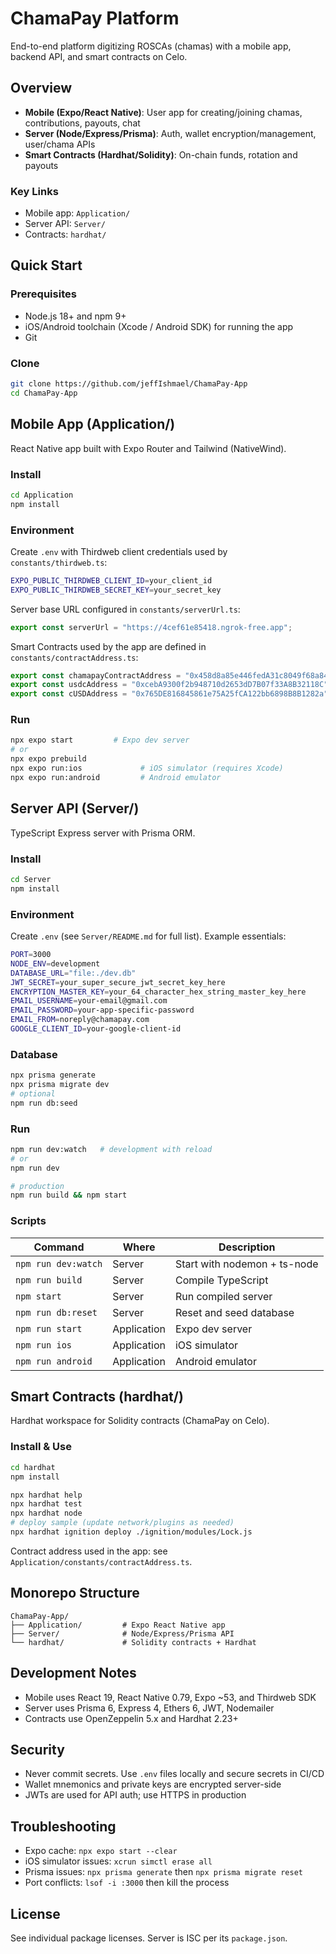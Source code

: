 # ChamaPay Platform

End-to-end platform digitizing ROSCAs (chamas) with a mobile app, backend API, and smart contracts on Celo.

## Overview

- **Mobile (Expo/React Native)**: User app for creating/joining chamas, contributions, payouts, chat
- **Server (Node/Express/Prisma)**: Auth, wallet encryption/management, user/chama APIs
- **Smart Contracts (Hardhat/Solidity)**: On-chain funds, rotation and payouts

### Key Links

- Mobile app: `Application/`
- Server API: `Server/`
- Contracts: `hardhat/`

## Quick Start

### Prerequisites

- Node.js 18+ and npm 9+
- iOS/Android toolchain (Xcode / Android SDK) for running the app
- Git

### Clone

```bash
git clone https://github.com/jeffIshmael/ChamaPay-App
cd ChamaPay-App
```

## Mobile App (Application/)

React Native app built with Expo Router and Tailwind (NativeWind).

### Install

```bash
cd Application
npm install
```

### Environment

Create `.env` with Thirdweb client credentials used by `constants/thirdweb.ts`:

```bash
EXPO_PUBLIC_THIRDWEB_CLIENT_ID=your_client_id
EXPO_PUBLIC_THIRDWEB_SECRET_KEY=your_secret_key
```

Server base URL configured in `constants/serverUrl.ts`:

```ts
export const serverUrl = "https://4cef61e85418.ngrok-free.app";
```

Smart Contracts used by the app are defined in `constants/contractAddress.ts`:

```ts
export const chamapayContractAddress = "0x458d8a85e446fedA31c8049f68a84F94bBC0F553";
export const usdcAddress = "0xcebA9300f2b948710d2653dD7B07f33A8B32118C";
export const cUSDAddress = "0x765DE816845861e75A25fCA122bb6898B8B1282a";
```

### Run

```bash
npx expo start         # Expo dev server
# or
npx expo prebuild
npx expo run:ios             # iOS simulator (requires Xcode)
npx expo run:android         # Android emulator
```

## Server API (Server/)

TypeScript Express server with Prisma ORM.

### Install

```bash
cd Server
npm install
```

### Environment

Create `.env` (see `Server/README.md` for full list). Example essentials:

```bash
PORT=3000
NODE_ENV=development
DATABASE_URL="file:./dev.db"
JWT_SECRET=your_super_secure_jwt_secret_key_here
ENCRYPTION_MASTER_KEY=your_64_character_hex_string_master_key_here
EMAIL_USERNAME=your-email@gmail.com
EMAIL_PASSWORD=your-app-specific-password
EMAIL_FROM=noreply@chamapay.com
GOOGLE_CLIENT_ID=your-google-client-id
```

### Database

```bash
npx prisma generate
npx prisma migrate dev
# optional
npm run db:seed
```

### Run

```bash
npm run dev:watch   # development with reload
# or
npm run dev

# production
npm run build && npm start
```

### Scripts

| Command | Where | Description |
|---|---|---|
| `npm run dev:watch` | Server | Start with nodemon + ts-node |
| `npm run build` | Server | Compile TypeScript |
| `npm start` | Server | Run compiled server |
| `npm run db:reset` | Server | Reset and seed database |
| `npm run start` | Application | Expo dev server |
| `npm run ios` | Application | iOS simulator |
| `npm run android` | Application | Android emulator |

## Smart Contracts (hardhat/)

Hardhat workspace for Solidity contracts (ChamaPay on Celo).

### Install & Use

```bash
cd hardhat
npm install

npx hardhat help
npx hardhat test
npx hardhat node
# deploy sample (update network/plugins as needed)
npx hardhat ignition deploy ./ignition/modules/Lock.js
```

Contract address used in the app: see `Application/constants/contractAddress.ts`.

## Monorepo Structure

```
ChamaPay-App/
├── Application/         # Expo React Native app
├── Server/              # Node/Express/Prisma API
└── hardhat/             # Solidity contracts + Hardhat
```

## Development Notes

- Mobile uses React 19, React Native 0.79, Expo ~53, and Thirdweb SDK
- Server uses Prisma 6, Express 4, Ethers 6, JWT, Nodemailer
- Contracts use OpenZeppelin 5.x and Hardhat 2.23+

## Security

- Never commit secrets. Use `.env` files locally and secure secrets in CI/CD
- Wallet mnemonics and private keys are encrypted server-side
- JWTs are used for API auth; use HTTPS in production

## Troubleshooting

- Expo cache: `npx expo start --clear`
- iOS simulator issues: `xcrun simctl erase all`
- Prisma issues: `npx prisma generate` then `npx prisma migrate reset`
- Port conflicts: `lsof -i :3000` then kill the process

## License

See individual package licenses. Server is ISC per its `package.json`.


